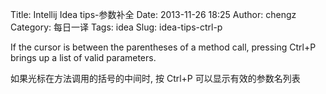 Title: Intellij Idea tips-参数补全
Date: 2013-11-26 18:25
Author: chengz
Category: 每日一译
Tags: idea
Slug: idea-tips-ctrl-p

If the cursor is between the parentheses of a method call, pressing
Ctrl+P brings up a list of valid parameters.

如果光标在方法调用的括号的中间时, 按 Ctrl+P 可以显示有效的参数名列表
